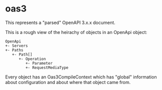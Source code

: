 # oas3

This represents a "parsed" OpenAPI 3.x.x document.

This is a rough view of the heirachy of objects in an OpenApi object:

```text
OpenApi
+- Servers
+- Paths
   +- Path[]
      +- Operation
         +- Parameter
         +- RequestMediaType
```

Every object has an Oas3CompileContext which has "global" information about
configuration and about where that object came from.